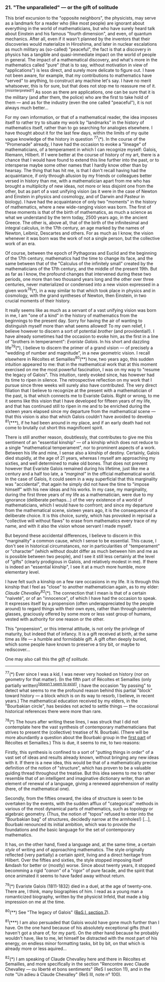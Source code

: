 ### 21. "The unparalleled" &mdash; or the gift of solitude
This brief excursion to the "opposite neighbors", the physicists, may serve as a landmark for a reader who (like most people) are ignorant about everything in the world of mathematicians, but who have surely heard talk about Einstein and his famous "fourth dimension", and even, of quantum mechanics. After all, even if it wasn't planned by the inventors that their discoveries would materialize in Hiroshima, and later in nuclear escalations as much military as (so-called) "peaceful", the fact is that a discovery in physics has a tangible and quasi-immediate impact on the world of people in general. The impact of a mathematical discovery, and what's more in the mathematics called "pure" (that is to say, without motivation in view of "applications") is less direct, and surely more delicate to figure out. I have not been aware, for example, that my contributions to mathematics have "served" to anything, to construct any machine let's say. I have no merit whatsoever, this is for sure, but that does not stop me to reassure me of it.<sup>[misinterpreted?]</sup> As soon as there are applications, one can be sure that it is the military (and after them, the police) who are the first to take hold of them &mdash; and as for the industry (even the one called "peaceful"), it is not always much better...

For my own information, or that of a mathematical reader, the idea imposes itself to rather try to situate my work by "landmarks" in the history of mathematics itself, rather than to go searching for analogies elsewhere. I have thought about it for the last few days, within the limits of my quite vague knowledge of the history in question <sup>77</sup>(&ast;). In the course of the "Promenade" already, I have had the occasion to evoke a "lineage" of mathematicians, of a temperament in which I can recognize myself: Galois, Riemann, Hilbert. If I were better at the course of history of my art, there is a chance that I would have found to extend this line further into the past, or to intersperse maybe some other names that I hardly know other than by hearsay. The thing that has hit me, is that I don't recall having had the acquaintance, if only through allusion by my friends or colleagues better versed in history than me, with a mathematician apart from me who has brought a multiplicity of new ideas, not more or less disjoint one from the other, but as part of a vast unifying vision (as it were in the case of Newton and Einstein in physics and cosmology, and of Darwin and Pasteur in biology). I have had the acquaintance of only two "moments" in the history of mathematics, where a new wide-ranging vision was born. The first of these moments is that of the birth of mathematics, as much a science as what we understand by the term today, 2500 years ago, in the ancient Greece. The other is, above all, that of the birth of the infinitesimal and integral calculus, in the 17th century, an age marked by the names of Newton, Leibniz, Descartes and others. For as much as I know, the vision whenever it was born was the work of not a single person, but the collective work of an era.

Of course, between the epoch of Pythagoras and Euclid and the beginning of the 17th century, mathematics had the time to change its face, and the same between that of the "Calculus of the infinitely small" created by the mathematicians of the 17th century, and the middle of the present 19th. But as far as I know, the profound changes that intervened during these two periods, one more than two thousand years long and the other over three centuries, never materialized or condensed into a new vision expressed in a given work<sup>78</sup>(&ast;), in a way similar to that which took place in physics and in cosmology, with the grand syntheses of Newton, then Einstein, in two crucial moments of their history.

It really seems like as much as a servant of a vast unifying vision was born in me, I am "one of a kind" in the history of mathematics from the beginnings to the present day. Sorry for having the air of wanting to distinguish myself more than what seems allowed! To my own relief, I believe however to discern a sort of potential _brother_ (and providential!). I have already sometimes had the occasion to evoke him, as the first in a line of "brothers in temperament": _Evariste Galois_. In his short and dazzling life<sup>79</sup>(&ast;), I believe to discern the primer of a grand vision &mdash; of precisely a "wedding of number and magnitude", in a new geometric vision. I recall elsewhere in Récoltes et Semailles<sup>80</sup>(&ast;&ast;) how, two years ago, this sudden intuition appeared to me: that in the mathematical work that at this moment exercised on me the most powerful fascination, I was on my way to "resume the legacy of Galois". This intuition, rarely evoked since, has however had its time to ripen in silence. The retrospective reflection on my work that I pursue since three weeks will surely also have contributed. The very direct filiation that I believe to recognize at the present with a mathematician of the past, is that which connects me to Evariste Galois. Right or wrong, to me it seems like this vision that I have developed for fifteen years of my life, and that has continued still to ripen in me and to be enriched during the sixteen years elapsed since my departure from the mathematical scene &mdash; that this vision is also that which Galois couldn't have avoided to develop <sup>81</sup>(&ast;&ast;&ast;), if he had been around in my place, and if an early death had not come to brutally cut short this magnificent spirit.

There is still another reason, doubtlessly, that contributes to give me this sentiment of an "essential kinship" &mdash; of a kinship which does not reduce to a single "mathematical temperament", nor to prominent aspects of a work. Between his life and mine, I sense also a kinship of destiny. Certainly, Galois died stupidly, at the age of 21 years, whereas I myself am approaching my sixties, and well determined to make old bones. That does not prevent however that Evariste Galois remained during his lifetime, just like me a century and a half too late, a _"marginal"_ in the official mathematical world. In the case of Galois, it could seem in a way superficial that this marginality was "accidental", that again he simply did not have the time to "impose himself" with his new ideas and his works. In my case, my marginality, during the first three years of my life as a mathematician, were due to my ignorance (deliberate perhaps...) of the very existence of a world of mathematicians, which I would have to confront; and since my departure from the mathematical scene, sixteen years ago, it is the consequence of a deliberate choice. It is this choice, surely, which has provoked in reprisal a "collective will without flaws" to erase from mathematics every trace of my name, and with it also the vision whose servant I made myself.

But beyond these accidental differences, I believe to discern in this "marginality" a common cause, which I sense to be essential.  This cause, I don't see in historical circumstances, nor in particularities of "temperament" or "character" (which without doubt differ as much between him and me as is possible between two people), and I see it still less certainly at the level of "gifts" (clearly prodigious in Galois, and relatively modest in me). If there is indeed an "essential kinship", I see it at a much more humble, more elementary level.

I have felt such a kinship on a few rare occasions in my life. It is through this kinship that I feel as "close" to another mathematician again, as to my elder: _Claude Chevalley_<sup>82</sup>(&ast;). The connection that I mean is that of a certain "naiveté", or of an "innocence", of which I have had the occasion to speak. It expresses itself by a propension (often underappreciated by the people around) to regard things with their own eyes, rather than through patented glasses, graciously offered by some more or less vast group of humans, vested with authority for one reason or the other.

This "propension", or this internal attitude, is not only the privilege of maturity, but indeed that of infancy. It is a gift received at birth, at the same time as life &mdash; a humble and formidable gift. A gift often deeply buried, which some people have known to preserve a tiny bit, or maybe to rediscover...

One may also call this the _gift of solitude_.

---

<sup>77</sup>(&ast;) Ever since I was a kid, I was never very hooked on history (nor on geometry for that matter). (In the fifth part of Récoltes et Semailles (only partially written)<sup>[[doesn't seem to exist](https://webusers.imj-prg.fr/~leila.schneps/grothendieckcircle/Spirituality/Spirituality23.pdf)]</sup>, I have the occasion "by passing" to detect what seems to me the profound reason behind this partial "block" toward history &mdash; a block which is on its way to resorb, I believe, in recent years.) The mathematical education received by my elders, in the "Bourbakian circle", has besides not acted to settle things &mdash; the occasional historical references there were more than rare.

<sup>78</sup>(&ast;) The hours after writing these lines, I was struck that I did not contemplate here the vast synthesis of contemporary mathematicians that strives to present the (collective) treatise of N. Bourbaki. (There will be more abundantly a question about the Bourbaki group in the [first part](../table-of-contents.md#part-1) of Récoltes et Semailles.) This is due, it seems to me, to two reasons:

Firstly, this synthesis is confined to a sort of "putting things in order" of a vast set of ideas and results already known, without bringing any new ideas with it. If there is a new idea, this would be that of a mathematically precise definition of the notion of "structure", which has proven to be a valuable guiding thread throughout the treatise. But this idea seems to me to rather resemble that of an intelligent and imaginative dictionary writer, than an element of renewal of a language, giving a renewed apprehension of reality (here, of the mathematical one).

Secondly, from the fifties onward, the idea of structure is seen to be overtaken by the events, with the sudden afflux of "categorical" methods in various of the most dynamical parts of mathematics, such as topology or algebraic geometry. (Thus, the notion of "topos" refused to enter into the "Bourbakian bag" of structures, decidedly narrow at the armholes!) [...], Bourbaki renounced its initial ambition, which was to provide _the_ foundations and _the_ basic language for the set of contemporary mathematics.

It has, on the other hand, fixed a language and, at the same time, a certain _style_ of writing and of approaching mathematics. The style originally reflected (very partially) a certain _spirit_, living and a direct heritage from Hilbert. Over the fifties and sixties, the style stopped imposing itself &mdash for better or (mostly) worse. Since about twenty years, it stopped becomming a rigid _"canon"_ of a "rigor" of pure facade, and the spirit that once animated it seems to have faded away without return.

<sup>79</sup>(&ast;) Evariste Galois (1811-1832) died in a duel, at the age of twenty-one. There are, I think, many biographies of him. I read as a young man a romanticized biography, written by the physicist Infeld, that made a big impression on me at the time.

<sup>80</sup>(&ast;&ast;) See "The legacy of Galois" ([ReS I, section 7](../part-1/7.md)).

<sup>81</sup>(&ast;&ast;&ast;) I am also persuaded that Galois would have gone much further than I have. On the one hand because of his absolutely exceptional gifts (that I haven't got a share of, for my part). On the other hand because he probably wouldn't have, like to me, let himself be distracted with the most part of his energy, on endless minor formatting tasks, bit by bit, on that which is already more or less aquired...

<sup>82</sup>(&ast;) I am speaking of Claude Chevalley here and there in Récoltes et Semailles, and more specifically in the section "Rencontre avec Claude Chevalley &mdash; ou liberté et bons sentiments" (ReS I section 11), and in the note "Un adieu à Claude Chevalley" (ReS III, note n&deg; 100).
